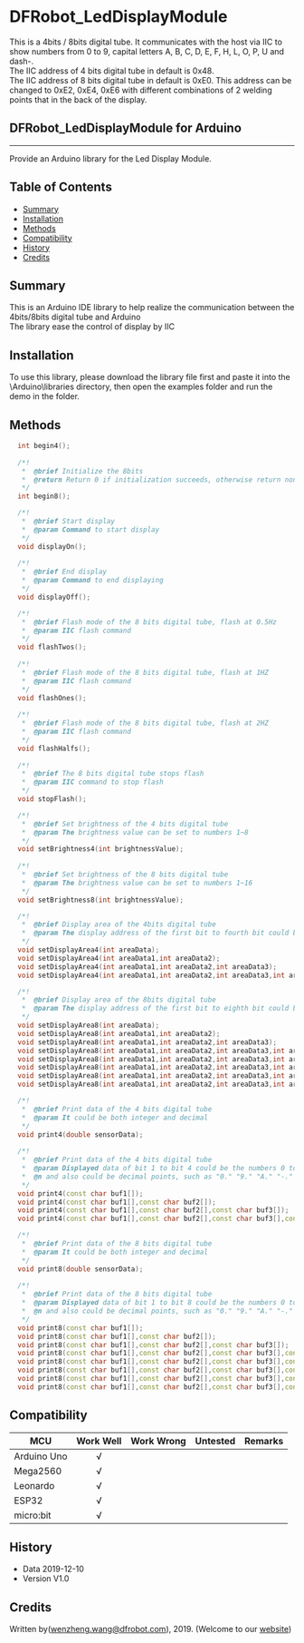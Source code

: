 # DFRobot_LedDisplayModule
This is a 4bits / 8bits digital tube. It communicates with the host via IIC to show numbers from 0 to 9, capital letters A, B, C, D, E, F, H, L, O, P, U and dash-. <br>
The IIC address of 4 bits digital tube in default is 0x48. <br>
The IIC address of 8 bits digital tube in default is 0xE0. This address can be changed to 0xE2, 0xE4, 0xE6 with different combinations of 2 welding points that in the back of the display. <br>

## DFRobot_LedDisplayModule for Arduino
---------------------------------------------------------
Provide an Arduino library for the Led Display Module.
   
## Table of Contents

* [Summary](#summary)
* [Installation](#installation)
* [Methods](#methods)
* [Compatibility](#compatibility)
* [History](#history)
* [Credits](#credits)

## Summary
This is an Arduino IDE library to help realize the communication between the 4bits/8bits digital tube and Arduino<br>
The library ease the control of display by IIC<br>

## Installation

To use this library, please download the library file first and paste it into the \Arduino\libraries directory, then open the examples folder and run the demo in the folder.

## Methods

```C++
  int begin4();
  
  /*!
   *  @brief Initialize the 8bits 
   *  @return Return 0 if initialization succeeds, otherwise return non-zero.
   */ 
  int begin8();

  /*!
   *  @brief Start display
   *  @param Command to start display
   */
  void displayOn();
  
  /*!
   *  @brief End display
   *  @param Command to end displaying
   */  
  void displayOff();

  /*!
   *  @brief Flash mode of the 8 bits digital tube, flash at 0.5Hz
   *  @param IIC flash command
   */
  void flashTwos();
  
  /*!
   *  @brief Flash mode of the 8 bits digital tube, flash at 1HZ
   *  @param IIC flash command
   */
  void flashOnes();
  
  /*!
   *  @brief Flash mode of the 8 bits digital tube, flash at 2HZ 
   *  @param IIC flash command
   */
  void flashHalfs();
  
  /*!
   *  @brief The 8 bits digital tube stops flash 
   *  @param IIC command to stop flash
   */
  void stopFlash();

  /*!
   *  @brief Set brightness of the 4 bits digital tube
   *  @param The brightness value can be set to numbers 1~8
   */
  void setBrightness4(int brightnessValue); 
  
  /*!
   *  @brief Set brightness of the 8 bits digital tube
   *  @param The brightness value can be set to numbers 1~16
   */
  void setBrightness8(int brightnessValue);

  /*!
   *  @brief Display area of the 4bits digital tube 
   *  @param The display address of the first bit to fourth bit could be numbers 1~4
   */
  void setDisplayArea4(int areaData);
  void setDisplayArea4(int areaData1,int areaData2);
  void setDisplayArea4(int areaData1,int areaData2,int areaData3);
  void setDisplayArea4(int areaData1,int areaData2,int areaData3,int areaData4);

  /*!
   *  @brief Display area of the 8bits digital tube
   *  @param The display address of the first bit to eighth bit could be numbers 1~8
   */
  void setDisplayArea8(int areaData);
  void setDisplayArea8(int areaData1,int areaData2);
  void setDisplayArea8(int areaData1,int areaData2,int areaData3);
  void setDisplayArea8(int areaData1,int areaData2,int areaData3,int areaData4);
  void setDisplayArea8(int areaData1,int areaData2,int areaData3,int areaData4,int areaData5);
  void setDisplayArea8(int areaData1,int areaData2,int areaData3,int areaData4,int areaData5,int areaData6);
  void setDisplayArea8(int areaData1,int areaData2,int areaData3,int areaData4,int areaData5,int areaData6,int areaData7);
  void setDisplayArea8(int areaData1,int areaData2,int areaData3,int areaData4,int areaData5,int areaData6,int areaData7,int areaData8);

  /*!
   *  @brief Print data of the 4 bits digital tube
   *  @param It could be both integer and decimal
   */  
  void print4(double sensorData);
  
  /*!
   *  @brief Print data of the 4 bits digital tube
   *  @param Displayed data of bit 1 to bit 4 could be the numbers 0 to 9, capital letters A, B, C, D, E, F, H, L, O, P, U and dash-. 
   *  @n and also could be decimal points, such as "0." "9." "A." "-."
   */
  void print4(const char buf1[]);
  void print4(const char buf1[],const char buf2[]);
  void print4(const char buf1[],const char buf2[],const char buf3[]);
  void print4(const char buf1[],const char buf2[],const char buf3[],const char buf4[]);

  /*!
   *  @brief Print data of the 8 bits digital tube
   *  @param It could be both integer and decimal
   */
  void print8(double sensorData);
  
  /*!
   *  @brief Print data of the 8 bits digital tube
   *  @param Displayed data of bit 1 to bit 8 could be the numbers 0 to 9, capital letters A, B, C, D, E, F, H, L, O, P, U and dash-.
   *  @n and also could be decimal points, such as "0." "9." "A." "-."
   */
  void print8(const char buf1[]);
  void print8(const char buf1[],const char buf2[]);
  void print8(const char buf1[],const char buf2[],const char buf3[]);
  void print8(const char buf1[],const char buf2[],const char buf3[],const char buf4[]);
  void print8(const char buf1[],const char buf2[],const char buf3[],const char buf4[],const char buf5[]);
  void print8(const char buf1[],const char buf2[],const char buf3[],const char buf4[],const char buf5[],const char buf6[]);
  void print8(const char buf1[],const char buf2[],const char buf3[],const char buf4[],const char buf5[],const char buf6[],const char buf7[]);
  void print8(const char buf1[],const char buf2[],const char buf3[],const char buf4[],const char buf5[],const char buf6[],const char buf7[],const char buf8[]);
```

## Compatibility

MCU                | Work Well    | Work Wrong   | Untested    | Remarks
------------------ | :----------: | :----------: | :---------: | -----
Arduino Uno        |      √       |              |             | 
Mega2560        |      √       |              |             | 
Leonardo        |      √       |              |             | 
ESP32         |      √       |              |             | 
micro:bit        |      √       |              |             | 

## History

- Data 2019-12-10
- Version V1.0

## Credits

Written by(wenzheng.wang@dfrobot.com), 2019. (Welcome to our [website](https://www.dfrobot.com/))





